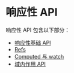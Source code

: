 # 响应性 API

响应性 API 包含以下部分：

- [响应性基础 API](/api/basic-reactivity.html)
- [Refs](/api/refs-api.html)
- [Computed 与 watch](/api/computed-watch-api.html)
- [域内作用 API](/api/effect-scope.html)
